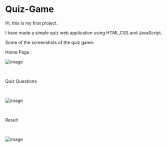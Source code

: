 # Quiz-Game

Hi, this is my first project.

I have made a simple quiz web application using HTML,CSS and JavaScript.

Some of the screenshots of the quiz game:

Home Page :
<br>

![image](https://github.com/Tarun21p/Quiz-Game/assets/127124654/4986b5d2-1b67-47dd-8db3-f7f2205c4aa7)

<br>

Quiz Questions

<br>

![image](https://github.com/Tarun21p/quiz/assets/127124654/0a91d693-b04b-4894-a494-662c66ad3e54)

<br>

Result

<br>

![image](https://github.com/Tarun21p/Quiz-Game/assets/127124654/c3ccf22e-f243-4766-a999-4bfad944fdb4)


